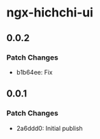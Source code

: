 # ngx-hichchi-ui

## 0.0.2

### Patch Changes

- b1b64ee: Fix

## 0.0.1

### Patch Changes

- 2a6ddd0: Initial publish

